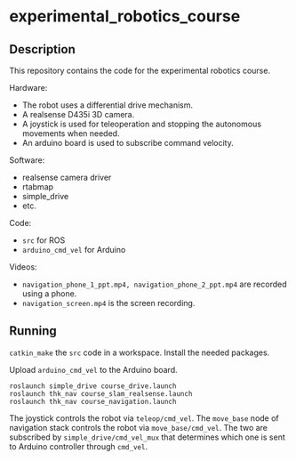 # experimental_robotics_course

## Description

This repository contains the code for the experimental robotics course.

Hardware:

* The robot uses a differential drive mechanism.
* A realsense D435i 3D camera.
* A joystick is used for teleoperation and stopping the autonomous movements when needed.
* An arduino board is used to subscribe command velocity.

Software:

* realsense camera driver
* rtabmap
* simple_drive
* etc.

Code: 

* `src` for ROS
* `arduino_cmd_vel` for Arduino

Videos:

* `navigation_phone_1_ppt.mp4, navigation_phone_2_ppt.mp4` are recorded using a phone.
* `navigation_screen.mp4` is the screen recording.

## Running

`catkin_make` the `src` code in a workspace. Install the needed packages.

Upload `arduino_cmd_vel` to the Arduino board.





```
roslaunch simple_drive course_drive.launch
roslaunch thk_nav course_slam_realsense.launch
roslaunch thk_nav course_navigation.launch
```

The joystick controls the robot via `teleop/cmd_vel`. The `move_base` node of navigation stack controls the robot via `move_base/cmd_vel`. The two are subscribed by `simple_drive/cmd_vel_mux` that determines which one is sent to Arduino controller through `cmd_vel`.
